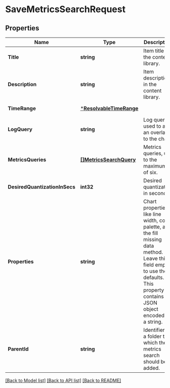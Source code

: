 # SaveMetricsSearchRequest

## Properties
Name | Type | Description | Notes
------------ | ------------- | ------------- | -------------
**Title** | **string** | Item title in the content library. | [default to null]
**Description** | **string** | Item description in the content library. | [default to null]
**TimeRange** | [***ResolvableTimeRange**](ResolvableTimeRange.md) |  | [default to null]
**LogQuery** | **string** | Log query used to add an overlay to the chart. | [optional] [default to null]
**MetricsQueries** | [**[]MetricsSearchQuery**](MetricsSearchQuery.md) | Metrics queries, up to the maximum of six. | [default to null]
**DesiredQuantizationInSecs** | **int32** | Desired quantization in seconds. | [optional] [default to 0]
**Properties** | **string** | Chart properties, like line width, color palette, and the fill missing data method. Leave this field empty to use the defaults. This property contains JSON object encoded as a string.  | [optional] [default to null]
**ParentId** | **string** | Identifier of a folder to which the metrics search should be added. | [default to null]

[[Back to Model list]](../README.md#documentation-for-models) [[Back to API list]](../README.md#documentation-for-api-endpoints) [[Back to README]](../README.md)

